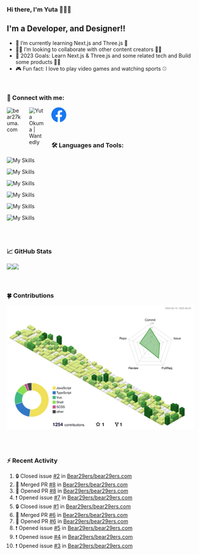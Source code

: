 ### Hi there, I'm Yuta 🤟🏻🐻

## I'm a Developer, and Designer!!

- 🌱 I’m currently learning Next.js and Three.js 🤣
- 👬🏻 I’m looking to collaborate with other content creators 👋🏻
- 🥅 2023 Goals: Learn Next.js & Three.js and some related tech and Build some products 💪🏻
- 🎮 Fun fact: I love to play video games and watching sports ⚾️

<br />

### :wave: Connect with me:

[<img align="left" alt="bear27kuma.com" width="40px" src="https://user-images.githubusercontent.com/39920490/156489586-f125813b-e344-46d6-9306-f5786684b976.jpg" style="margin-right: 20px;" />](https://bear29ers.github.io/)
[<img align="left" alt="Yuta Okuma | Wantedly" width="40px" src="https://user-images.githubusercontent.com/39920490/156489528-fdc520d6-10f1-43b6-8bf8-fadf8dcf1a90.jpg" style="margin-right: 20px;" />](https://www.wantedly.com/id/yuta_okuma_b)
[<img align="left" alt="Yuta Okuma | Facebook" width="40px" src="https://github.com/github/explore/blob/main/topics/facebook/facebook.png?raw=true" style="margin-right: 20px;" />](https://www.facebook.com/kumakuma1129/)

[//]: # '[<img align="left" alt="Yuta Okuma | Instagram" width="40px" src="https://github.com/github/explore/blob/main/topics/instagram/instagram.png?raw=true" />](https://www.instagram.com/bear_27earl/)'

<br />
<br />
<br />
<br />

### :hammer_and_wrench: Languages and Tools:

![My Skills](https://skillicons.dev/icons?i=html,css,sass,tailwind,bootstrap,js)

![My Skills](https://skillicons.dev/icons?i=ts,jquery,react,nextjs,vercel,vue)

![My Skills](https://skillicons.dev/icons?i=nodejs,express,jest,php,laravel,mysql)

![My Skills](https://skillicons.dev/icons?i=docker,git,github,githubactions,aws,linux)

![My Skills](https://skillicons.dev/icons?i=vim,neovim,lua,md,idea,vscode)

![My Skills](https://skillicons.dev/icons?i=atom,webpack,xd,ps,ai,ae)

<br />
<br />

### :chart_with_upwards_trend: GitHub Stats

<div style="display: flex;">
    <a href="https://github.com/Bear29ers">
        <img height="200px;" src="https://github-readme-stats.vercel.app/api?username=Bear29ers&show_icons=true&theme=bear">
    </a>
    <a href="https://github.com/Bear29ers">
        <img height="200px" src="https://github-readme-stats.vercel.app/api/top-langs/?username=Bear29ers&langs_count=6&layout=compact&theme=bear">
    </a>
</div>

<br />
<br />

### :four_leaf_clover: Contributions

![](./profile-3d-contrib/profile-green-animate.svg)

<br />
<br />

### :zap: Recent Activity

<!--START_SECTION:activity-->

1. 🔒 Closed issue [#2](https://github.com/Bear29ers/bear29ers.com/issues/2) in [Bear29ers/bear29ers.com](https://github.com/Bear29ers/bear29ers.com)
2. 🎉 Merged PR [#8](https://github.com/Bear29ers/bear29ers.com/pull/8) in [Bear29ers/bear29ers.com](https://github.com/Bear29ers/bear29ers.com)
3. 💪 Opened PR [#8](https://github.com/Bear29ers/bear29ers.com/pull/8) in [Bear29ers/bear29ers.com](https://github.com/Bear29ers/bear29ers.com)
4. ❗ Opened issue [#7](https://github.com/Bear29ers/bear29ers.com/issues/7) in [Bear29ers/bear29ers.com](https://github.com/Bear29ers/bear29ers.com)
5. 🔒 Closed issue [#1](https://github.com/Bear29ers/bear29ers.com/issues/1) in [Bear29ers/bear29ers.com](https://github.com/Bear29ers/bear29ers.com)
6. 🎉 Merged PR [#6](https://github.com/Bear29ers/bear29ers.com/pull/6) in [Bear29ers/bear29ers.com](https://github.com/Bear29ers/bear29ers.com)
7. 💪 Opened PR [#6](https://github.com/Bear29ers/bear29ers.com/pull/6) in [Bear29ers/bear29ers.com](https://github.com/Bear29ers/bear29ers.com)
8. ❗ Opened issue [#5](https://github.com/Bear29ers/bear29ers.com/issues/5) in [Bear29ers/bear29ers.com](https://github.com/Bear29ers/bear29ers.com)
9. ❗ Opened issue [#4](https://github.com/Bear29ers/bear29ers.com/issues/4) in [Bear29ers/bear29ers.com](https://github.com/Bear29ers/bear29ers.com)
10. ❗ Opened issue [#3](https://github.com/Bear29ers/bear29ers.com/issues/3) in [Bear29ers/bear29ers.com](https://github.com/Bear29ers/bear29ers.com)

<!--END_SECTION:activity-->
